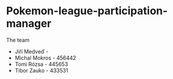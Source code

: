 # Pokemon-league-participation-manager

The team

* Jiří Medveď - 
* Michal Mokros - 456442
* Tomi Rózsa - 445653
* Tibor Zauko - 433531
